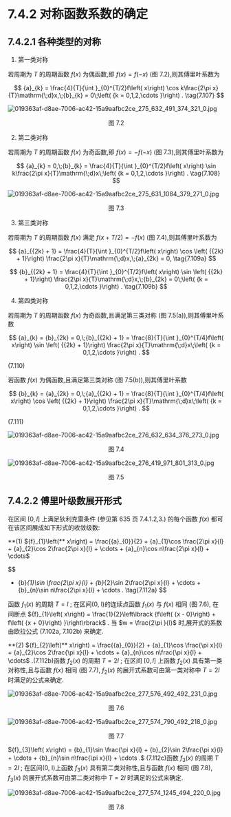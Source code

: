 # 7.4.2 对称函数系数的确定

## 7.4.2.1 各种类型的对称

1. 第一类对称

若周期为 $T$ 的周期函数 $f\left( x\right)$ 为偶函数,即 $f\left( x\right)  = f\left( {-x}\right)$ (图 7.2),则其傅里叶系数为

$$
{a}_{k} = \frac{4}{T}{\int }_{0}^{T/2}f\left( x\right) \cos k\frac{2\pi x}{T}\mathrm{\;d}x,\;{b}_{k} = 0\;\left( {k = 0,1,2,\cdots }\right) . \tag{7.107}
$$

![019363af-d8ae-7006-ac42-15a9aafbc2ce_275_632_491_374_321_0.jpg](/images/019363af-d8ae-7006-ac42-15a9aafbc2ce_275_632_491_374_321_0.jpg)

<center>图 7.2</center>

2. 第二类对称

若周期为 $T$ 的周期函数 $f\left( x\right)$ 为奇函数,即 $f\left( x\right)  =  - f\left( {-x}\right)$ (图 7.3),则其傅里叶系数为

$$
{a}_{k} = 0,\;{b}_{k} = \frac{4}{T}{\int }_{0}^{T/2}f\left( x\right) \sin k\frac{2\pi x}{T}\mathrm{\;d}x\;\left( {k = 0,1,2,\cdots }\right) . \tag{7.108}
$$

![019363af-d8ae-7006-ac42-15a9aafbc2ce_275_631_1084_379_271_0.jpg](/images/019363af-d8ae-7006-ac42-15a9aafbc2ce_275_631_1084_379_271_0.jpg)

<center>图 7.3</center>

3. 第三类对称

若周期为 $T$ 的周期函数 $f\left( x\right)$ 满足 $f\left( {x + T/2}\right)  =  - f\left( x\right)$ (图 7.4),则其傅里叶系数为

$$
{a}_{{2k} + 1} = \frac{4}{T}{\int }_{0}^{T/2}f\left( x\right) \cos \left( {{2k} + 1}\right) \frac{2\pi x}{T}\mathrm{\;d}x,\;{a}_{2k} = 0, \tag{7.109a}
$$

$$
{b}_{{2k} + 1} = \frac{4}{T}{\int }_{0}^{T/2}f\left( x\right) \sin \left( {{2k} + 1}\right) \frac{2\pi x}{T}\mathrm{\;d}x,\;{b}_{2k} = 0\;\left( {k = 0,1,2,\cdots }\right) . \tag{7.109b}
$$

4. 第四类对称

若周期为 $T$ 的周期函数 $f\left( x\right)$ 为奇函数,且满足第三类对称 (图 7.5(a)),则其傅里叶系数

$$
{a}_{k} = {b}_{2k} = 0,\;{b}_{{2k} + 1} = \frac{8}{T}{\int }_{0}^{T/4}f\left( x\right) \sin \left( {{2k} + 1}\right) \frac{2\pi x}{T}\mathrm{\;d}x\;\left( {k = 0,1,2,\cdots }\right) .
$$

(7.110)

若函数 $f\left( x\right)$ 为偶函数,且满足第三类对称 (图 7.5(b)),则其傅里叶系数

$$
{b}_{k} = {a}_{2k} = 0,\;{a}_{{2k} + 1} = \frac{8}{T}{\int }_{0}^{T/4}f\left( x\right) \cos \left( {{2k} + 1}\right) \frac{2\pi x}{T}\mathrm{\;d}x\;\left( {k = 0,1,2,\cdots }\right) .
$$

(7.111)

![019363af-d8ae-7006-ac42-15a9aafbc2ce_276_632_634_376_273_0.jpg](/images/019363af-d8ae-7006-ac42-15a9aafbc2ce_276_632_634_376_273_0.jpg)

<center>图 7.4</center>

![019363af-d8ae-7006-ac42-15a9aafbc2ce_276_419_971_801_313_0.jpg](/images/019363af-d8ae-7006-ac42-15a9aafbc2ce_276_419_971_801_313_0.jpg)

<center>图 7.5</center>

## 7.4.2.2 傅里叶级数展开形式

在区间 $\left\lbrack  {0, l}\right\rbrack$ 上满足狄利克雷条件 (参见第 635 页 7.4.1.2,3.) 的每个函数 $f\left( x\right)$ 都可在该区间展成如下形式的收敛级数:

**(1) ${f}_{1}\left(** x\right)  = \frac{{a}_{0}}{2} + {a}_{1}\cos \frac{2\pi x}{l} + {a}_{2}\cos 2\frac{2\pi x}{l} + \cdots  + {a}_{n}\cos n\frac{2\pi x}{l} + \cdots$

$$
+ {b}_{1}\sin \frac{2\pi x}{l} + {b}_{2}\sin 2\frac{2\pi x}{l} + \cdots  + {b}_{n}\sin n\frac{2\pi x}{l} + \cdots . \tag{7.112a}
$$

函数 ${f}_{1}\left( x\right)$ 的周期 $T = l$ ; 在区间(0, l)的连续点函数 ${f}_{1}\left( x\right)$ 与 $f\left( x\right)$ 相同 (图 7.6), 在间断点 ${f}_{1}\left( x\right)  = \frac{1}{2}\left\lbrack  {f\left( {x - 0}\right)  + f\left( {x + 0}\right) }\right\rbrack$ . 当 $w = \frac{2\pi }{l}$ 时,展开式的系数由欧拉公式 (7.102a, 7.102b) 来确定.

**(2) ${f}_{2}\left(** x\right)  = \frac{{a}_{0}}{2} + {a}_{1}\cos \frac{\pi x}{l} + {a}_{2}\cos 2\frac{\pi x}{l} + \cdots  + {a}_{n}\cos n\frac{\pi x}{l} + \cdots$ .(7.112b)函数 ${f}_{2}\left( x\right)$ 的周期 $T = {2l}$ ; 在区间 $\left\lbrack  {0, l}\right\rbrack$ 上函数 ${f}_{2}\left( x\right)$ 具有第一类对称性,且与函数 $f\left( x\right)$ 相同 (图 7.7), ${f}_{2}\left( x\right)$ 的展开式系数可由第一类对称中 $T = {2l}$ 时满足的公式来确定.

![019363af-d8ae-7006-ac42-15a9aafbc2ce_277_576_492_492_231_0.jpg](/images/019363af-d8ae-7006-ac42-15a9aafbc2ce_277_576_492_492_231_0.jpg)

<center>图 7.6</center>

![019363af-d8ae-7006-ac42-15a9aafbc2ce_277_574_790_492_218_0.jpg](/images/019363af-d8ae-7006-ac42-15a9aafbc2ce_277_574_790_492_218_0.jpg)

<center>图 7.7</center>

${f}_{3}\left( x\right)  = {b}_{1}\sin \frac{\pi x}{l} + {b}_{2}\sin 2\frac{\pi x}{l} + \cdots  + {b}_{n}\sin n\frac{\pi x}{l} + \cdots .$ (7.112c)函数 ${f}_{3}\left( x\right)$ 的周期 $T = {2l}$ ; 在区间(0, l)上函数 ${f}_{3}\left( x\right)$ 具有第二类对称性,且与函数 $f\left( x\right)$ 相同 (图 7.8), ${f}_{3}\left( x\right)$ 的展开式系数可由第二类对称中 $T = {2l}$ 时满足的公式来确定.

![019363af-d8ae-7006-ac42-15a9aafbc2ce_277_574_1245_494_220_0.jpg](/images/019363af-d8ae-7006-ac42-15a9aafbc2ce_277_574_1245_494_220_0.jpg)

<center>图 7.8</center>
